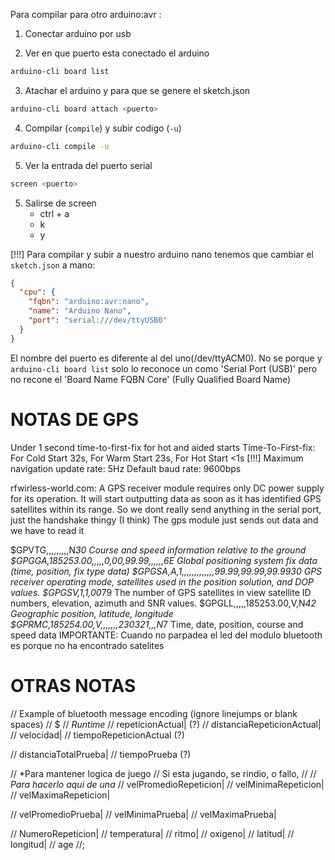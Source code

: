 Para compilar para otro arduino:avr :
1. Conectar arduino por usb

2. Ver en que puerto esta conectado el arduino
```bash
arduino-cli board list
```

3. Atachar el arduino y para que se genere el sketch.json
```bash
arduino-cli board attach <puerto>
```

4. Compilar (`compile`) y subir codigo (`-u`)
```bash
arduino-cli compile -u
```

5. Ver la entrada del puerto serial
```bash
screen <puerto>
```

5. Salirse de screen
    * ctrl + a
    * k
    * y

[!!!]
Para compilar y subir a nuestro arduino nano tenemos que cambiar el `sketch.json`
a mano:
```json
{
  "cpu": {
    "fqbn": "arduino:avr:nano",
    "name": "Arduino Nano",
    "port": "serial:///dev/ttyUSB0"
  }
}
```
El nombre del puerto es diferente al del uno(/dev/ttyACM0). 
No se porque y `arduino-cli board list` solo lo reconoce un como 'Serial Port (USB)'
pero no recone el 'Board Name FQBN Core' (Fully Qualified Board Name)


# NOTAS DE GPS
Under 1 second time-to-first-fix for hot and aided starts
Time-To-First-fix:  For Cold Start 32s, For Warm Start 23s, For Hot Start <1s
[!!!] Maximum navigation update rate: 5Hz
Default baud rate: 9600bps

rfwirless-world.com:
A GPS receiver module requires only DC power supply for its operation. It will start outputting data as soon as it has identified GPS satellites within its range.
So we dont really send anything in the serial port, just the handshake thingy (I think)
The gps module just sends out data and we have to read it


$GPVTG,,,,,,,,,N*30
Course and speed information relative to the ground
$GPGGA,185253.00,,,,,0,00,99.99,,,,,,*6E
Global positioning system fix data (time, position, fix type data)
$GPGSA,A,1,,,,,,,,,,,,,99.99,99.99,99.99*30
GPS receiver operating mode, satellites used in the position solution, and DOP values.
$GPGSV,1,1,00*79
The number of GPS satellites in view satellite ID numbers, elevation, azimuth and SNR values.
$GPGLL,,,,,185253.00,V,N*42
Geographic position, latitude, longitude
$GPRMC,185254.00,V,,,,,,,230321,,,N*7
Time, date, position, course and speed data
IMPORTANTE: Cuando no parpadea el led del modulo bluetooth es porque no ha encontrado
satelites


# OTRAS NOTAS
// Example of bluetooth message encoding (ignore linejumps or blank spaces)
// $
// *Runtime*
// repeticionActual| (?)
// distanciaRepeticionActual|
// velocidad|
// tiempoRepeticionActual (?)

// distanciaTotalPrueba|
// tiempoPrueba (?)

// *Para mantener logica de juego
// Si esta jugando, se rindio, o fallo, 
//
// *Para hacerlo aqui de una*
// velPromedioRepeticion|
// velMinimaRepeticion|
// velMaximaRepeticion|

// velPromedioPrueba|
// velMinimaPrueba|
// velMaximaPrueba|

// NumeroRepeticion|
// temperatura|
// ritmo|
// oxigeno|
// latitud|
// longitud|
// age
//;


